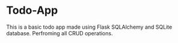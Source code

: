 # Todo-App
This is a basic todo app made using Flask SQLAlchemy and SQLite database. Perfroming all CRUD operations.
